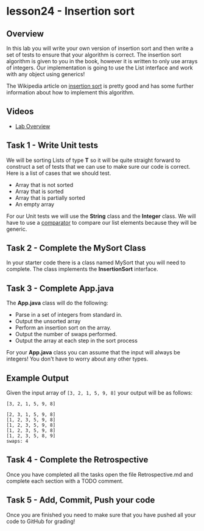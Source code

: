 # lesson24 - Insertion sort

## Overview

In this lab you will write your own version of insertion sort and then write a set of tests to
ensure that your algorithm is correct. The insertion sort algorithm is given to you in the book,
however it is written to only use arrays of integers. Our implementation is going to use the
List interface and work with any object using generics!

The Wikipedia article on [insertion sort](https://en.wikipedia.org/wiki/Insertion_sort) is pretty
good and has some further information about how to implement this algorithm.

## Videos

- [Lab Overview](https://youtu.be/TVgAsAkUzLU)

## Task 1 - Write Unit tests

We will be sorting Lists of type **T** so it will be quite straight forward to construct a set of
tests that we can use to make sure our code is correct. Here is a list of cases that we should test.

- Array that is not sorted
- Array that is sorted
- Array that is partially sorted
- An empty array

For our Unit tests we will use the **String** class and the **Integer** class. We will have to use
a [comparator](https://docs.oracle.com/javase/10/docs/api/java/util/Comparator.html) to compare
our list elements because they will be generic.

## Task 2 - Complete the MySort Class

In your starter code there is a class named MySort that you will need to complete. The class
implements the **InsertionSort** interface. 

## Task 3 - Complete App.java

The **App.java** class will do the following:

- Parse in a set of integers from standard in.
- Output the unsorted array
- Perform an insertion sort on the array.
- Output the number of swaps performed.
- Output the array at each step in the sort process

For your **App.java** class you can assume that the input will always be integers! You don't have
to worry about any other types.

## Example Output

Given the input array of `[3, 2, 1, 5, 9, 8]` your output will be as follows:

```
[3, 2, 1, 5, 9, 8]

[2, 3, 1, 5, 9, 8]
[1, 2, 3, 5, 9, 8]
[1, 2, 3, 5, 9, 8]
[1, 2, 3, 5, 9, 8]
[1, 2, 3, 5, 8, 9]
swaps: 4
```

## Task 4 - Complete the Retrospective

Once you have completed all the tasks open the file Retrospective.md and complete each section with
a TODO comment.

## Task 5 - Add, Commit, Push your code

Once you are finished you need to make sure that you have pushed all your code to GitHub for
grading!

